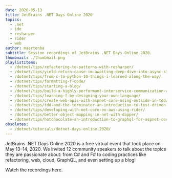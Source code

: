 ```yaml
---
date: 2020-05-13
title: JetBrains .NET Days Online 2020
topics:
  - .net
  - ide
  - resharper
  - rider
  - web
author: maartenba
subtitle: Session recordings of JetBrains .NET Days Online 2020.
thumbnail: ./thumbnail.png
playlistItems:
  - /dotnet/tips/refactoring-to-patterns-with-resharper/
  - /dotnet/tips/yield-return-cause-im-awaiting-deep-dive-into-async-streams/
  - /dotnet/tips/from-c-to-python-10-things-i-learned-along-the-way/
  - /dotnet/tips/formatting-f-code/
  - /dotnet/tips/starting-a-blog/
  - /dotnet/tips/build-a-highly-performant-interservice-communication-with-grpc-for-asp-net-core/
  - /dotnet/tips/learning-f-by-designing-your-own-language/
  - /dotnet/tips/create-web-apis-with-aspnet-core-using-outside-in-tdd/
  - /dotnet/tips/tdd-and-the-terminator-an-introduction-to-test-driven-development/
  - /dotnet/tips/developing-with-net-core-on-aws-using-rider/
  - /dotnet/tips/better-object-mapping-in-net-with-dapper/
  - /dotnet/tips/hotchocolate-an-introduction-to-graphql-for-aspnet-core/
obsoletes:
  - /dotnet/tutorials/dotnet-days-online-2020/
---
```


JetBrains .NET Days Online 2020 is a free virtual event that took place on May 13–14, 2020.
We invited 12 community speakers to talk about the topics they are passionate about:
from C# and F# to coding practices like refactoring, web, cloud, GraphQL,
and even setting up a blog!

Watch the recordings here.
